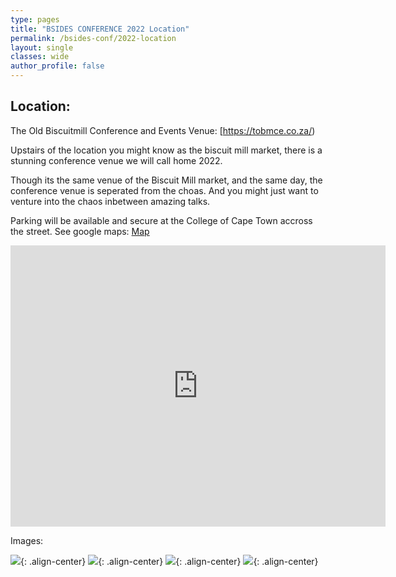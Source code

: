 ```yaml
---
type: pages
title: "BSIDES CONFERENCE 2022 Location"
permalink: /bsides-conf/2022-location
layout: single
classes: wide
author_profile: false
---
```


## Location:
The Old Biscuitmill Conference and Events Venue:  [https://tobmce.co.za/)

Upstairs of the location you might know as the biscuit mill market, there is a stunning conference venue we will call home 2022.

Though its the same venue of the Biscuit Mill market, and the same day, the conference venue is seperated from the choas. 
And you might just want to venture into the chaos inbetween amazing talks.

Parking will be available and secure at the College of Cape Town accross the street. See google maps: [Map](https://goo.gl/maps/eMu5EqAxYTK1V26N6)

<iframe src="https://www.google.com/maps/embed?pb=!1m14!1m8!1m3!1d13242.12485445135!2d18.4571621!3d-33.9274629!3m2!1i1024!2i768!4f13.1!3m3!1m2!1s0x0%3A0x39cc47e5b0eb6340!2sThe%20Old%20Biscuit%20Mill!5e0!3m2!1sen!2sza!4v1661353026841!5m2!1sen!2sza" width="600" height="450" style="border:0;" allowfullscreen="" loading="lazy" referrerpolicy="no-referrer-when-downgrade"></iframe>

Images:

[//]: # (<img src="https://www.ctsc.org.za/wp-content/gallery/ctsc-gallery/exhibitoon_floor2_0.jpg" />)
[//]: # (<img src="https://www.ctsc.org.za/wp-content/uploads/2015/11/Auditorium-300-x-200.jpg" />)
[//]: # (<img src="https://www.ctsc.org.za/wp-content/uploads/2013/05/SAP-Auditorium-launch-300.jpg" />)

[//]: # (<img src="https://www.ctsc.org.za/wp-content/gallery/ctsc-gallery/multimedia.jpg" />)
![](https://www.ctsc.org.za/wp-content/gallery/ctsc-gallery/exhibitoon_floor2_0.jpg){: .align-center}
![](https://www.ctsc.org.za/wp-content/uploads/2015/11/Auditorium-300-x-200.jpg){: .align-center}
![](https://www.ctsc.org.za/wp-content/uploads/2013/05/SAP-Auditorium-launch-300.jpg){: .align-center}
![](https://www.ctsc.org.za/wp-content/gallery/ctsc-gallery/multimedia.jpg){: .align-center}